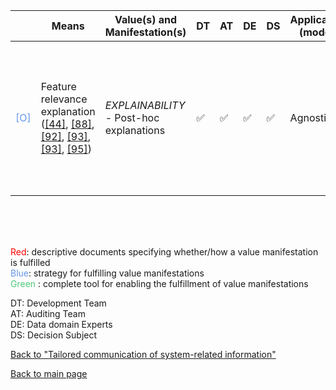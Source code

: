 |       | Means  | Value(s) and Manifestation(s)| DT|AT | DE | DS | Application (model) | Approach | Visual elements | Additional details
| ----------- |  --------------------------- | ---------------  |------------------------------|-------------| ----------------------|----------------------|----------------------------|--------------------|------------------------|--------------------------------- |
<span style="color:#6495ED">[O]</span> | Feature relevance explanation ([[44]](../references.md#barredoarrieta2020), [[88]](../references.md#veraliao2021), [[92]](../references.md#jin2021), [[93]](../references.md#dodge2019), [[93]](../references.md#binns2018), [[95]](../references.md#alqaraawi2020)) |   *EXPLAINABILITY*<br> - Post-hoc explanations |✅ |✅ |✅ | ✅ | Agnostic |- Feature attribute <br> - Feature shape<br> - Feature interaction<br> - Sensitivity/ perturbation-based<br> - Saliency maps(visual domain) | - Bar charts <br> - Visualization of element importance, saliency (visual domain)  |Usability of saliency maps for non-experts questioned. They should be accompanied by global descriptors


<br>
<br>
<br>

<span style="color:red">Red</span>: descriptive documents specifying whether/how a value manifestation is fulfilled<br>
<span style="color:#6495ED">Blue</span>: strategy for fulfilling value manifestations<br>
<span style="color:#50C878">Green</span> : complete tool for enabling the fulfillment of value manifestations <br>

DT: Development Team <br>
AT: Auditing Team <br>
DE: Data domain Experts <br>
DS: Decision Subject<br>

[Back to "Tailored communication of system-related information"](../Table3A.md)

[Back to main page](../index.md)